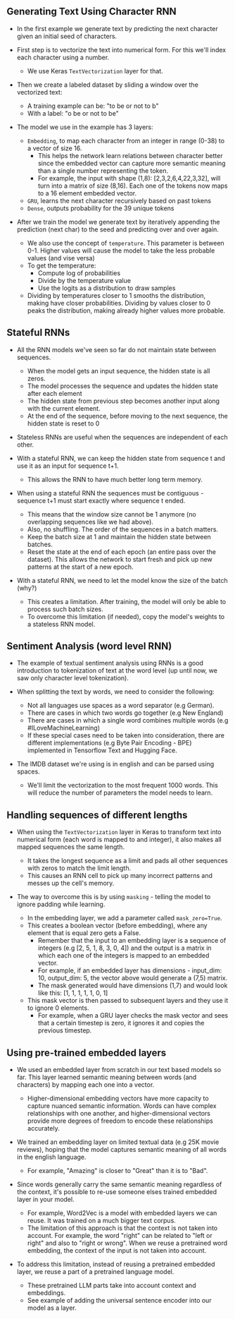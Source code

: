 Generating Text Using Character RNN
-----------------------------------
* In the first example we generate text by predicting the next character given an initial seed of characters.

* First step is to vectorize the text into numerical form. For this we'll index each character using a number.
  - We use Keras `TextVectorization` layer for that.

* Then we create a labeled dataset by sliding a window over the vectorized text:
  - A training example can be: "to be or not to b"
  - With a label: "o be or not to be"

* The model we use in the example has 3 layers:
  - `Embedding`, to map each character from an integer in range (0-38) to a vector of size 16.
    * This helps the network learn relations between character better since the embedded vector can capture
      more semantic meaning than a single number representing the token.
    * For example, the input with shape (1,8): [2,3,2,6,4,22,3,32], will turn into a matrix of size (8,16).
      Each one of the tokens now maps to a 16 element embedded vector.
  - `GRU`, learns the next character recursively based on past tokens
  - `Dense`, outputs probability for the 39 unique tokens

* After we train the model we generate text by iteratively appending the prediction (next char) to the seed
  and predicting over and over again.
  - We also use the concept of `temperature`. This parameter is between 0-1. Higher values will cause the model
    to take the less probable values (and vise versa)
  - To get the temperature:
    * Compute log of probabilities
    * Divide by the temperature value
    * Use the logits as a distribution to draw samples 
  - Dividing by temperatures closer to 1 smooths the distribution, making have closer probabilities. Dividing by 
    values closer to 0 peaks the distribution, making already higher values more probable.

Stateful RNNs
-------------
* All the RNN models we've seen so far do not maintain state between sequences.
  - When the model gets an input sequence, the hidden state is all zeros.
  - The model processes the sequence and updates the hidden state after each element
  - The hidden state from previous step becomes another input along with the current element.
  - At the end of the sequence, before moving to the next sequence, the hidden state is reset to 0

* Stateless RNNs are useful when the sequences are independent of each other.

* With a stateful RNN, we can keep the hidden state from sequence t and use it as an input for sequence t+1.
  - This allows the RNN to have much better long term memory.

* When using a stateful RNN the sequences must be contiguous - sequence t+1 must start exactly where sequence t ended.
  - This means that the window size cannot be 1 anymore (no overlapping sequences like we had above).
  - Also, no shuffling. The order of the sequences in a batch matters.
  - Keep the batch size at 1 and maintain the hidden state between batches.
  - Reset the state at the end of each epoch (an entire pass over the dataset). This allows the network to start
    fresh and pick up new patterns at the start of a new epoch.

* With a stateful RNN, we need to let the model know the size of the batch (why?)
  - This creates a limitation. After training, the model will only be able to process such batch sizes.
  - To overcome this limitation (if needed), copy the model's weights to a stateless RNN model.

Sentiment Analysis (word level RNN)
-----------------------------------
* The example of textual sentiment analysis using RNNs is a good introduction to tokenization of text at the word 
  level (up until now, we saw only character level tokenization).

* When splitting the text by words, we need to consider the following:
  - Not all languages use spaces as a word separator (e.g German).
  - There are cases in which two words go together (e.g New England)
  - There are cases in which a single word combines multiple words (e.g #ILoveMachineLearning)
  - If these special cases need to be taken into consideration, there are different implementations (e.g Byte 
    Pair Encoding - BPE) implemented in Tensorflow Text and Hugging Face.

* The IMDB dataset we're using is in english and can be parsed using spaces.
  - We'll limit the vectorization to the most frequent 1000 words. This will reduce the number of parameters
    the model needs to learn.


Handling sequences of different lengths
---------------------------------------
* When using the `TextVectorization` layer in Keras to transform text into numerical form (each word is mapped to
  and integer), it also makes all mapped sequences the same length.
  - It takes the longest sequence as a limit and pads all other sequences with zeros to match the limit length.
  - This causes an RNN cell to pick up many incorrect patterns and messes up the cell's memory.

* The way to overcome this is by using `masking` - telling the model to ignore padding while learning.
  - In the embedding layer, we add a parameter called `mask_zero=True`. 
  - This creates a boolean vector (before embedding), where any element that is equal zero gets a False.
    * Remember that the input to an embedding layer is a sequence of integers (e.g [2, 5, 1, 8, 3, 0, 4]) and the output
      is a matrix in which each one of the integers is mapped to an embedded vector.
    * For example, if an embedded layer has dimensions - input_dim: 10, output_dim: 5, the vector above would generate
      a (7,5) matrix.
    * The mask generated would have dimensions (1,7) and would look like this: [1, 1, 1, 1, 1, 0, 1]
  - This mask vector is then passed to subsequent layers and they use it to ignore 0 elements.
    * For example, when a GRU layer checks the mask vector and sees that a certain timestep is zero, it ignores
      it and copies the previous timestep.


Using pre-trained embedded layers
---------------------------------
* We used an embedded layer from scratch in our text based models so far. This layer learned semantic meaning between
  words (and characters) by mapping each one into a vector.
  - Higher-dimensional embedding vectors have more capacity to capture nuanced semantic information. 
    Words can have complex relationships with one another, and higher-dimensional vectors provide more degrees of freedom to encode these relationships accurately.

* We trained an embedding layer on limited textual data (e.g 25K movie reviews), hoping that the model captures semantic
  meaning of all words in the english language.
  - For example, "Amazing" is closer to "Great" than it is to "Bad".

* Since words generally carry the same semantic meaning regardless of the context, it's possible to re-use someone elses
  trained embedded layer in your model.
  - For example, Word2Vec is a model with embedded layers we can reuse. It was trained on a much bigger text corpus.
  - The limitation of this approach is that the context is not taken into account. For example, the word "right" can 
    be related to "left or right" and also to "right or wrong". When we reuse a pretrained word embedding, the 
    context of the input is not taken into account.

* To address this limitation, instead of reusing a pretrained embedded layer, we reuse a part of a pretrained language
  model.
  - These pretrained LLM parts take into account context and embeddings.
  - See example of adding the universal sentence encoder into our model as a layer.

